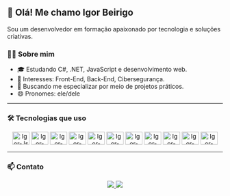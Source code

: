 ## 👋 Olá! Me chamo Igor Beirigo  
Sou um desenvolvedor em formação apaixonado por tecnologia e soluções criativas.

### 👨‍💻 Sobre mim
- 🎓 Estudando C#, .NET, JavaScript e desenvolvimento web.
- 🧠 Interesses: Front-End, Back-End, Cibersegurança.
- 🌱 Buscando me especializar por meio de projetos práticos.
- 😄 Pronomes: ele/dele  

---

### 🛠️ Tecnologias que uso

<div align="center">
  <img alt="Igor-Js" height="30" width="40" src="https://cdn.jsdelivr.net/gh/devicons/devicon@latest/icons/javascript/javascript-original.svg" />
  <img alt="Igor-csharp" height="30" width="40" src="https://cdn.jsdelivr.net/gh/devicons/devicon@latest/icons/csharp/csharp-original.svg" />
  <img alt="Igor-dot-net" height="30" width="40" src="https://cdn.jsdelivr.net/gh/devicons/devicon@latest/icons/dot-net/dot-net-original.svg" />
  <img alt="Igor-html" height="30" width="40" src="https://cdn.jsdelivr.net/gh/devicons/devicon@latest/icons/html5/html5-original.svg" />
  <img alt="Igor-css" height="30" width="40" src="https://cdn.jsdelivr.net/gh/devicons/devicon@latest/icons/css3/css3-original.svg" />
  <img alt="Igor-react" height="30" width="40" src="https://cdn.jsdelivr.net/gh/devicons/devicon@latest/icons/react/react-original.svg" />
  <img alt="Igor-angular" height="30" width="40" src="https://cdn.jsdelivr.net/gh/devicons/devicon@latest/icons/angularjs/angularjs-original.svg" />
  <img alt="Igor-python" height="30" width="40" src="https://cdn.jsdelivr.net/gh/devicons/devicon@latest/icons/python/python-original.svg" />
  <img alt="Igor-nodejs" height="30" width="40" src="https://cdn.jsdelivr.net/gh/devicons/devicon@latest/icons/nodejs/nodejs-original.svg" />
  <img alt="Igor-mysql" height="30" width="40" src="https://cdn.jsdelivr.net/gh/devicons/devicon@latest/icons/mysql/mysql-original.svg" />
  <img alt="Igor-hibernate" height="30" width="40" src="https://cdn.jsdelivr.net/gh/devicons/devicon@latest/icons/hibernate/hibernate-original.svg" />
</div>

---

### 📫 Contato

<div align="center">
  <a href="mailto:igorfernandes.b.silva@gmail.com">
    <img src="https://img.shields.io/badge/-Gmail-%23333?style=for-the-badge&logo=gmail&logoColor=white" />
  </a>
  <a href="https://www.linkedin.com/in/igor-beirigo-a3a238245" target="_blank">
    <img src="https://img.shields.io/badge/-LinkedIn-%230077B5?style=for-the-badge&logo=linkedin&logoColor=white" />
  </a>
</div>

